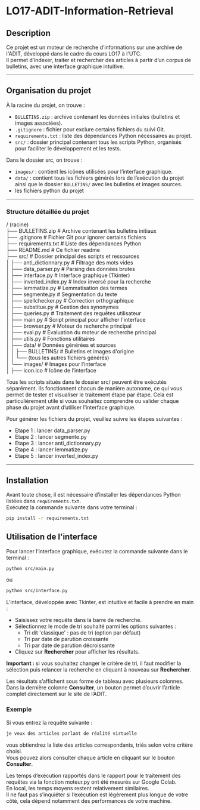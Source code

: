 # LO17-ADIT-Information-Retrieval

## Description

Ce projet est un moteur de recherche d’informations sur une archive de l'ADIT, développé dans le cadre du cours LO17 à l'UTC.  
Il permet d’indexer, traiter et rechercher des articles à partir d’un corpus de bulletins, avec une interface graphique intuitive.

---

## Organisation du projet

À la racine du projet, on trouve :

- `BULLETINS.zip` : archive contenant les données initiales (bulletins et images associées).
- `.gitignore` : fichier pour exclure certains fichiers du suivi Git.
- `requirements.txt` : liste des dépendances Python nécessaires au projet.
- `src/` : dossier principal contenant tous les scripts Python, organisés pour faciliter le développement et les tests.

Dans le dossier src, on trouve :
- `images/` : contient les icônes utilisées pour l’interface graphique.
- `data/` : contient tous les fichiers générés lors de l’exécution du projet ainsi que le dossier `BULLETINS/` avec les bulletins et images sources.
- les fichiers python du projet

---

### Structure détaillée du projet

/ (racine)  
├── BULLETINS.zip          # Archive contenant les bulletins initiaux  
├── .gitignore             # Fichier Git pour ignorer certains fichiers  
├── requirements.txt       # Liste des dépendances Python  
├── README.md              # Ce fichier readme  
├── src/                   # Dossier principal des scripts et ressources  
│   ├── anti_dictionnary.py     # Filtrage des mots vides  
│   ├── data_parser.py          # Parsing des données brutes  
│   ├── interface.py            # Interface graphique (Tkinter)  
│   ├── inverted_index.py       # Index inversé pour la recherche  
│   ├── lemmatize.py            # Lemmatisation des termes  
│   ├── segmente.py             # Segmentation du texte  
│   ├── spellchecker.py         # Correction orthographique  
│   ├── substitue.py            # Gestion des synonymes  
│   ├── queries.py              # Traitement des requêtes utilisateur  
│   ├── main.py                 # Script principal pour afficher l'interface  
│   ├── browser.py              # Moteur de recherche principal  
│   ├── eval.py                 # Evaluation du moteur de recherche principal    
│   ├── utils.py                # Fonctions utilitaires  
│   ├── data/                   # Données générées et sources  
│   │   ├── BULLETINS/          # Bulletins et images d'origine  
│   │   └── (tous les autres fichiers générés)  
│   └── images/                 # Images pour l’interface  
│       ├── icon.ico            # Icône de l’interface  

Tous les scripts situés dans le dossier src/ peuvent être exécutés séparément.
Ils fonctionnent chacun de manière autonome, ce qui vous permet de tester et visualiser le traitement étape par étape.
Cela est particulièrement utile si vous souhaitez comprendre ou valider chaque phase du projet avant d’utiliser l’interface graphique.   

Pour générer les fichiers du projet, veuillez suivre les étapes suivantes :
- Etape 1 : lancer data_parser.py
- Etape 2 : lancer segmente.py
- Etape 3 : lancer anti_dictionnary.py
- Etape 4 : lancer lemmatize.py
- Etape 5 : lancer inverted_index.py
---

## Installation

Avant toute chose, il est nécessaire d’installer les dépendances Python listées dans `requirements.txt`.  
Exécutez la commande suivante dans votre terminal :

```bash
pip install -r requirements.txt

```

## Utilisation de l'interface

Pour lancer l’interface graphique, exécutez la commande suivante dans le terminal :

```bash
python src/main.py
```
ou 

```bash
python src/interface.py
```

L’interface, développée avec Tkinter, est intuitive et facile à prendre en main :

- Saisissez votre requête dans la barre de recherche.
- Sélectionnez le mode de tri souhaité parmi les options suivantes :  
  - Tri dit 'classique' : pas de tri (option par défaut) 
  - Tri par date de parution croissante  
  - Tri par date de parution décroissante  
- Cliquez sur **Rechercher** pour afficher les résultats.

**Important :** si vous souhaitez changer le critère de tri, il faut modifier la sélection puis relancer la recherche en cliquant à nouveau sur **Rechercher**.

Les résultats s’affichent sous forme de tableau avec plusieurs colonnes.  
Dans la dernière colonne **Consulter**, un bouton permet d’ouvrir l’article complet directement sur le site de l’ADIT.


### Exemple

Si vous entrez la requête suivante :
```bash
je veux des articles parlant de réalité virtuelle
```
vous obtiendrez la liste des articles correspondants, triés selon votre critère choisi.  
Vous pouvez alors consulter chaque article en cliquant sur le bouton **Consulter**.  

Les temps d’exécution rapportés dans le rapport pour le traitement des requêtes via la fonction moteur.py ont été mesurés sur Google Colab.  
En local, les temps moyens restent relativement similaires.  
Il ne faut pas s’inquiéter si l’exécution est légèrement plus longue de votre côté, cela dépend notamment des performances de votre machine.
